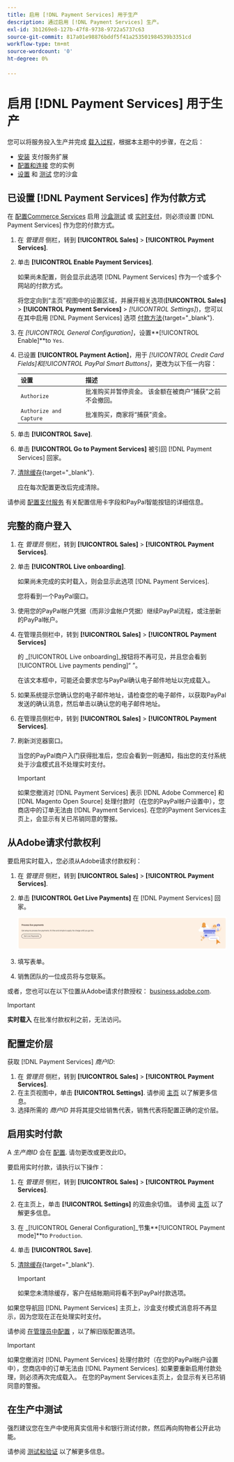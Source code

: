 ```yaml
---
title: 启用 [!DNL Payment Services] 用于生产
description: 通过启用 [!DNL Payment Services] 生产。
exl-id: 3b1269e8-127b-47f8-9738-9722a5737c63
source-git-commit: 817a01e98876bddf5f41a253501984539b3351cd
workflow-type: tm+mt
source-wordcount: '0'
ht-degree: 0%

---
```


# 启用 [!DNL Payment Services] 用于生产

您可以将服务投入生产并完成 [载入过程](onboard.md)，根据本主题中的步骤，在之后：

* [安装](install.md) 支付服务扩展
* [配置和连接](connect.md) 您的实例
* [设置](sandbox.md) 和 [测试](test-validate.md) 您的沙盒

## 已设置 [!DNL Payment Services] 作为付款方式

在 [配置Commerce Services](connect.md#configure-commerce-services) 启用 [沙盒测试](sandbox.md#enable-sandbox-testing) 或 [实时支付](#enable-live-payments)，则必须设置 [!DNL Payment Services] 作为您的付款方式。

1. 在 _管理员_ 侧栏，转到 **[!UICONTROL Sales]** > **[!UICONTROL Payment Services]**.
1. 单击 **[!UICONTROL Enable Payment Services]**.

   如果尚未配置，则会显示此选项 [!DNL Payment Services] 作为一个或多个网站的付款方式。

   将您定向到“主页”视图中的设置区域，并展开相关选项(**[!UICONTROL Sales]** > **[!UICONTROL Payment Services]** > _[!UICONTROL Settings]_)，您可以在其中启用 [!DNL Payment Services] 选项 [付款方法](https://docs.magento.com/user-guide/configuration/sales/payment-methods.html){target="_blank"}.

1. 在 _[!UICONTROL General Configuration]_，设置&#x200B;**[!UICONTROL Enable]**to `Yes`.
1. 已设置 **[!UICONTROL Payment Action]**，用于 _[!UICONTROL Credit Card Fields]_和_[!UICONTROL PayPal Smart Buttons]_，更改为以下任一内容：

   | 设置 | 描述 |
   |---|---|
   | `Authorize` | 批准购买并暂停资金。 该金额在被商户“捕获”之前不会撤回。 |
   | `Authorize and Capture` | 批准购买，商家将“捕获”资金。 |

1. 单击 **[!UICONTROL Save]**.
1. 单击 **[!UICONTROL Go to Payment Services]** 被引回 [!DNL Payment Services] 回家。
1. [清除缓存](https://docs.magento.com/user-guide/system/cache-management.html){target="_blank"}.

   应在每次配置更改后完成清除。

请参阅 [配置支付服务](settings.md) 有关配置信用卡字段和PayPal智能按钮的详细信息。

## 完整的商户登入

1. 在 _管理员_ 侧栏，转到 **[!UICONTROL Sales]** > **[!UICONTROL Payment Services]**.
1. 单击 **[!UICONTROL Live onboarding]**.

   如果尚未完成的实时载入，则会显示此选项 [!DNL Payment Services].

   您将看到一个PayPal窗口。

1. 使用您的PayPal帐户凭据（而非沙盒帐户凭据）继续PayPal流程，或注册新的PayPal帐户。
1. 在管理员侧栏中，转到 **[!UICONTROL Sales]** > **[!UICONTROL Payment Services]**

   的 _[!UICONTROL Live onboarding]_按钮将不再可见，并且您会看到[!UICONTROL Live payments pending]“ ”。

   在该文本框中，可能还会要求您与PayPal确认电子邮件地址以完成载入。

1. 如果系统提示您确认您的电子邮件地址，请检查您的电子邮件，以获取PayPal发送的确认消息，然后单击以确认您的电子邮件地址。
1. 在管理员侧栏中，转到 **[!UICONTROL Sales]** > **[!UICONTROL Payment Services]**.
1. 刷新浏览器窗口。

   当您的PayPal商户入门获得批准后，您应会看到一则通知，指出您的支付系统处于沙盒模式且不处理实时支付。

   >[!IMPORTANT]
   >
   >如果您撤消对 [!DNL Payment Services] 表示 [!DNL Adobe Commerce] 和 [!DNL Magento Open Source] 处理付款时（在您的PayPal帐户设置中），您商店中的订单无法由 [!DNL Payment Services]. 在您的Payment Services主页上，会显示有关已吊销同意的警报。

## 从Adobe请求付款权利

要启用实时载入，您必须从Adobe请求付款权利：

1. 在 _管理员_ 侧栏，转到 **[!UICONTROL Sales]** > **[!UICONTROL Payment Services]**.
1. 单击 **[!UICONTROL Get Live Payments]** 在 [!DNL Payment Services] 回家。

   ![请求授权](assets/request-entitlements.png)

1. 填写表单。
1. 销售团队的一位成员将与您联系。

或者，您也可以在以下位置从Adobe请求付款授权： [business.adobe.com](https://business.adobe.com/resources/payment-services.html).

>[!IMPORTANT]
>
>**实时载入** 在批准付款权利之前，无法访问。

## 配置定价层

获取 [!DNL Payment Services] _商户ID_:


1. 在 _管理员_ 侧栏，转到 **[!UICONTROL Sales]** > **[!UICONTROL Payment Services]**.
1. 在主页视图中，单击 **[!UICONTROL Settings]**. 请参阅 [主页](payments-home.md) 以了解更多信息。
1. 选择所需的 _商户ID_ 并将其提交给销售代表，销售代表将配置正确的定价层。

## 启用实时付款

A _生产商ID_ 会在 [配置](configure-admin.md). 请勿更改或更改此ID。

要启用实时付款，请执行以下操作：

1. 在 _管理员_ 侧栏，转到 **[!UICONTROL Sales]** > **[!UICONTROL Payment Services]**.
1. 在主页上，单击 **[!UICONTROL Settings]** 的双曲余切值。 请参阅 [主页](payments-home.md) 以了解更多信息。
1. 在 _[!UICONTROL General Configuration]_节集&#x200B;**[!UICONTROL Payment mode]**to `Production`.
1. 单击 **[!UICONTROL Save]**.
1. [清除缓存](https://docs.magento.com/user-guide/system/cache-management.html){target="_blank"}.

   >[!IMPORTANT]
   >
   >如果您未清除缓存，客户在结帐期间将看不到PayPal付款选项。

如果您导航回 [!DNL Payment Services] 主页上，沙盒支付模式消息将不再显示，因为您现在正在处理实时支付。

请参阅 [在管理员中配置](configure-admin.md) ，以了解旧版配置选项。

>[!IMPORTANT]
>
>如果您撤消对 [!DNL Payment Services] 处理付款时（在您的PayPal帐户设置中），您商店中的订单无法由 [!DNL Payment Services]. 如果要重新启用付款处理，则必须再次完成载入。 在您的Payment Services主页上，会显示有关已吊销同意的警报。

## 在生产中测试

强烈建议您在生产中使用真实信用卡和银行测试付款，然后再向购物者公开此功能。

请参阅 [测试和验证](test-validate.md) 以了解更多信息。

